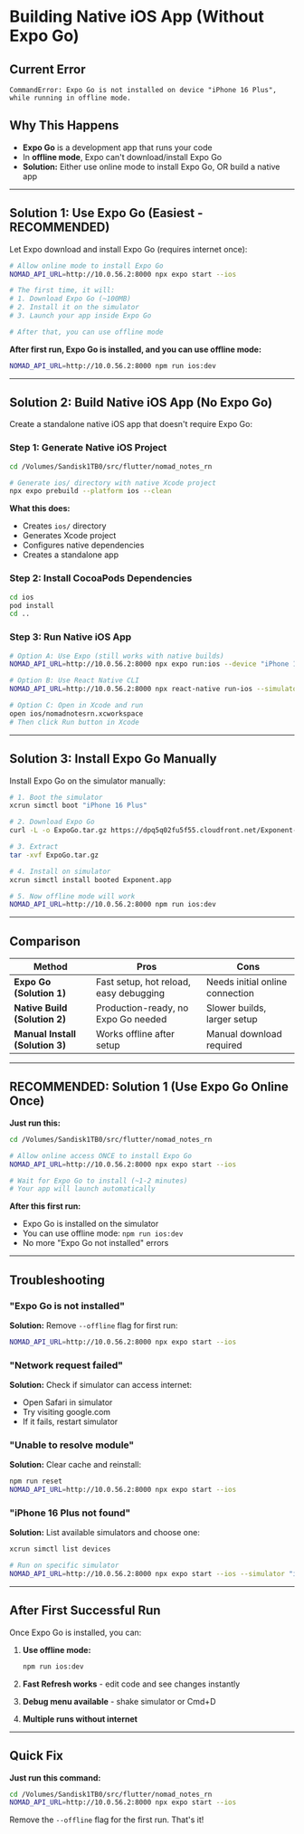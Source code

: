 # Building Native iOS App (Without Expo Go)

## Current Error

```
CommandError: Expo Go is not installed on device "iPhone 16 Plus",
while running in offline mode.
```

## Why This Happens

- **Expo Go** is a development app that runs your code
- In **offline mode**, Expo can't download/install Expo Go
- **Solution:** Either use online mode to install Expo Go, OR build a native app

---

## Solution 1: Use Expo Go (Easiest - RECOMMENDED)

Let Expo download and install Expo Go (requires internet once):

```bash
# Allow online mode to install Expo Go
NOMAD_API_URL=http://10.0.56.2:8000 npx expo start --ios

# The first time, it will:
# 1. Download Expo Go (~100MB)
# 2. Install it on the simulator
# 3. Launch your app inside Expo Go

# After that, you can use offline mode
```

**After first run, Expo Go is installed, and you can use offline mode:**

```bash
NOMAD_API_URL=http://10.0.56.2:8000 npm run ios:dev
```

---

## Solution 2: Build Native iOS App (No Expo Go)

Create a standalone native iOS app that doesn't require Expo Go:

### Step 1: Generate Native iOS Project

```bash
cd /Volumes/Sandisk1TB0/src/flutter/nomad_notes_rn

# Generate ios/ directory with native Xcode project
npx expo prebuild --platform ios --clean
```

**What this does:**
- Creates `ios/` directory
- Generates Xcode project
- Configures native dependencies
- Creates a standalone app

### Step 2: Install CocoaPods Dependencies

```bash
cd ios
pod install
cd ..
```

### Step 3: Run Native iOS App

```bash
# Option A: Use Expo (still works with native builds)
NOMAD_API_URL=http://10.0.56.2:8000 npx expo run:ios --device "iPhone 16 Plus"

# Option B: Use React Native CLI
NOMAD_API_URL=http://10.0.56.2:8000 npx react-native run-ios --simulator="iPhone 16 Plus"

# Option C: Open in Xcode and run
open ios/nomadnotesrn.xcworkspace
# Then click Run button in Xcode
```

---

## Solution 3: Install Expo Go Manually

Install Expo Go on the simulator manually:

```bash
# 1. Boot the simulator
xcrun simctl boot "iPhone 16 Plus"

# 2. Download Expo Go
curl -L -o ExpoGo.tar.gz https://dpq5q02fu5f55.cloudfront.net/Exponent-2.31.2.tar.gz

# 3. Extract
tar -xvf ExpoGo.tar.gz

# 4. Install on simulator
xcrun simctl install booted Exponent.app

# 5. Now offline mode will work
NOMAD_API_URL=http://10.0.56.2:8000 npm run ios:dev
```

---

## Comparison

| Method | Pros | Cons |
|--------|------|------|
| **Expo Go (Solution 1)** | Fast setup, hot reload, easy debugging | Needs initial online connection |
| **Native Build (Solution 2)** | Production-ready, no Expo Go needed | Slower builds, larger setup |
| **Manual Install (Solution 3)** | Works offline after setup | Manual download required |

---

## RECOMMENDED: Solution 1 (Use Expo Go Online Once)

**Just run this:**

```bash
cd /Volumes/Sandisk1TB0/src/flutter/nomad_notes_rn

# Allow online access ONCE to install Expo Go
NOMAD_API_URL=http://10.0.56.2:8000 npx expo start --ios

# Wait for Expo Go to install (~1-2 minutes)
# Your app will launch automatically
```

**After this first run:**
- Expo Go is installed on the simulator
- You can use offline mode: `npm run ios:dev`
- No more "Expo Go not installed" errors

---

## Troubleshooting

### "Expo Go is not installed"

**Solution:** Remove `--offline` flag for first run:
```bash
NOMAD_API_URL=http://10.0.56.2:8000 npx expo start --ios
```

### "Network request failed"

**Solution:** Check if simulator can access internet:
- Open Safari in simulator
- Try visiting google.com
- If it fails, restart simulator

### "Unable to resolve module"

**Solution:** Clear cache and reinstall:
```bash
npm run reset
NOMAD_API_URL=http://10.0.56.2:8000 npx expo start --ios
```

### "iPhone 16 Plus not found"

**Solution:** List available simulators and choose one:
```bash
xcrun simctl list devices

# Run on specific simulator
NOMAD_API_URL=http://10.0.56.2:8000 npx expo start --ios --simulator "iPhone 15 Pro"
```

---

## After First Successful Run

Once Expo Go is installed, you can:

1. **Use offline mode:**
   ```bash
   npm run ios:dev
   ```

2. **Fast Refresh works** - edit code and see changes instantly

3. **Debug menu available** - shake simulator or Cmd+D

4. **Multiple runs without internet**

---

## Quick Fix

**Just run this command:**

```bash
cd /Volumes/Sandisk1TB0/src/flutter/nomad_notes_rn
NOMAD_API_URL=http://10.0.56.2:8000 npx expo start --ios
```

Remove the `--offline` flag for the first run. That's it!
